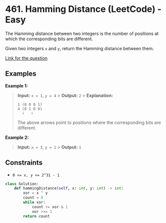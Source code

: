 # 461. Hamming Distance (LeetCode) - Easy

The Hamming distance between two integers is the number of positions at which the corresponding bits are different.

Given two integers `x` and `y`, return the Hamming distance between them.

[Link for the question](https://leetcode.com/problems/hamming-distance/)

## Examples

**Example 1:**

> **Input:** `x = 1`, `y = 4` > **Output:** `2` > **Explanation:**
>
> ```
> 1 (0 0 0 1)
> 4 (0 1 0 0)
>   ↑   ↑
> ```
>
> The above arrows point to positions where the corresponding bits are different.

**Example 2:**

> **Input:** `x = 3`, `y = 1` > **Output:** `1`

## Constraints

- `0 <= x, y <= 2^31 - 1`

```Python
class Solution:
    def hammingDistance(self, x: int, y: int) -> int:
        xor = x ^ y
        count = 0
        while xor:
            count += xor & 1
            xor >>= 1
        return count
```
